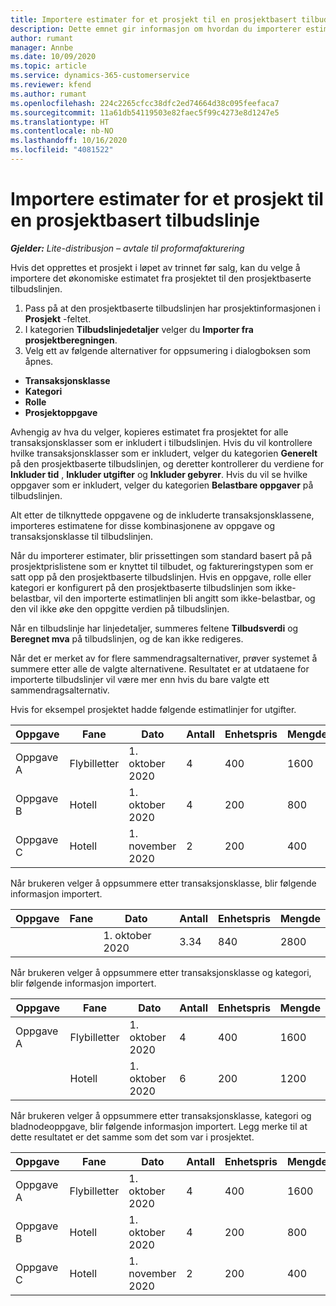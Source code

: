 ```yaml
---
title: Importere estimater for et prosjekt til en prosjektbasert tilbudslinje
description: Dette emnet gir informasjon om hvordan du importerer estimater fra et prosjekt til en tilbudslinje.
author: rumant
manager: Annbe
ms.date: 10/09/2020
ms.topic: article
ms.service: dynamics-365-customerservice
ms.reviewer: kfend
ms.author: rumant
ms.openlocfilehash: 224c2265cfcc38dfc2ed74664d38c095feefaca7
ms.sourcegitcommit: 11a61db54119503e82faec5f99c4273e8d1247e5
ms.translationtype: HT
ms.contentlocale: nb-NO
ms.lasthandoff: 10/16/2020
ms.locfileid: "4081522"
---
```

# <a name="importing-estimates-for-a-project-to-a-project-based-quote-line"></a>Importere estimater for et prosjekt til en prosjektbasert tilbudslinje

_**Gjelder:** Lite-distribusjon – avtale til proformafakturering_

Hvis det opprettes et prosjekt i løpet av trinnet før salg, kan du velge å importere det økonomiske estimatet fra prosjektet til den prosjektbaserte tilbudslinjen.

1. Pass på at den prosjektbaserte tilbudslinjen har prosjektinformasjonen i **Prosjekt** -feltet.
2. I kategorien **Tilbudslinjedetaljer** velger du **Importer fra prosjektberegningen**.
3. Velg ett av følgende alternativer for oppsumering i dialogboksen som åpnes.

  - **Transaksjonsklasse**
  - **Kategori**
  - **Rolle** 
  - **Prosjektoppgave**

Avhengig av hva du velger, kopieres estimatet fra prosjektet for alle transaksjonsklasser som er inkludert i tilbudslinjen. Hvis du vil kontrollere hvilke transaksjonsklasser som er inkludert, velger du kategorien **Generelt** på den prosjektbaserte tilbudslinjen, og deretter kontrollerer du verdiene for **Inkluder tid** , **Inkluder utgifter** og **Inkluder gebyrer**.  Hvis du vil se hvilke oppgaver som er inkludert, velger du kategorien **Belastbare oppgaver** på tilbudslinjen.

Alt etter de tilknyttede oppgavene og de inkluderte transaksjonsklassene, importeres estimatene for disse kombinasjonene av oppgave og transaksjonsklasse til tilbudslinjen.

Når du importerer estimater, blir prissettingen som standard basert på på prosjektprislistene som er knyttet til tilbudet, og faktureringstypen som er satt opp på den prosjektbaserte tilbudslinjen. Hvis en oppgave, rolle eller kategori er konfigurert på den prosjektbaserte tilbudslinjen som ikke-belastbar, vil den importerte estimatlinjen bli angitt som ikke-belastbar, og den vil ikke øke den oppgitte verdien på tilbudslinjen.

Når en tilbudslinje har linjedetaljer, summeres feltene **Tilbudsverdi** og **Beregnet mva** på tilbudslinjen, og de kan ikke redigeres.

Når det er merket av for flere sammendragsalternativer, prøver systemet å summere etter alle de valgte alternativene. Resultatet er at utdataene for importerte tilbudslinjer vil være mer enn hvis du bare valgte ett sammendragsalternativ.

Hvis for eksempel prosjektet hadde følgende estimatlinjer for utgifter.

| Oppgave | Fane | Dato | Antall | Enhetspris | Mengde |
| --- | --- | --- | --- | --- | --- |
| Oppgave A | Flybilletter | 1. oktober 2020 | 4 | 400 | 1600 |
| Oppgave B | Hotell | 1. oktober 2020 | 4 | 200 | 800 |
| Oppgave C | Hotell | 1. november 2020 | 2 | 200 | 400 |

Når brukeren velger å oppsummere etter transaksjonsklasse, blir følgende informasjon importert.

| Oppgave | Fane | Dato | Antall | Enhetspris | Mengde |
| --- | --- | --- | --- | --- | --- |
|||1. oktober 2020 | 3.34 | 840 | 2800 |

Når brukeren velger å oppsummere etter transaksjonsklasse og kategori, blir følgende informasjon importert.

| Oppgave | Fane | Dato | Antall | Enhetspris | Mengde |
| --- | --- | --- | --- | --- | --- |
| Oppgave A | Flybilletter | 1. oktober 2020 | 4 | 400 | 1600 |
| | Hotell | 1. oktober 2020 | 6 | 200 | 1200 |

Når brukeren velger å oppsummere etter transaksjonsklasse, kategori og bladnodeoppgave, blir følgende informasjon importert. Legg merke til at dette resultatet er det samme som det som var i prosjektet.

| Oppgave | Fane | Dato | Antall | Enhetspris | Mengde |
| --- | --- | --- | --- | --- | --- |
| Oppgave A | Flybilletter | 1. oktober 2020 | 4 | 400 | 1600 |
| Oppgave B | Hotell | 1. oktober 2020 | 4 | 200 | 800 |
| Oppgave C | Hotell | 1. november 2020 | 2 | 200 | 400 |
